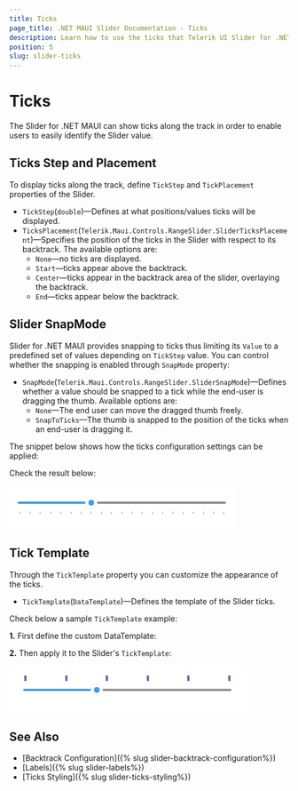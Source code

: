 ```yaml
---
title: Ticks
page_title: .NET MAUI Slider Documentation - Ticks
description: Learn how to use the ticks that Telerik UI Slider for .NET MAUI control provides.
position: 5
slug: slider-ticks
---
```


# Ticks

The Slider for .NET MAUI can show ticks along the track in order to enable users to easily identify the Slider value.

## Ticks Step and Placement

To display ticks along the track, define `TickStep` and `TickPlacement` properties of the Slider.

* `TickStep`(`double`)&mdash;Defines at what positions/values ticks will be displayed.
* `TicksPlacement`(`Telerik.Maui.Controls.RangeSlider.SliderTicksPlacement`)&mdash;Specifies the position of the ticks in the Slider with respect to its backtrack. The available options are:
    * `None`&mdash;no ticks are displayed.
    * `Start`&mdash;ticks appear above the backtrack.
    * `Center`&mdash;ticks appear in the backtrack area of the slider, overlaying the backtrack.
    * `End`&mdash;ticks appear below the backtrack.

## Slider SnapMode

Slider for .NET MAUI provides snapping to ticks thus limiting its `Value` to a predefined set of values depending on `TickStep` value. You can control whether the snapping is enabled through `SnapMode` property:

* `SnapMode`(`Telerik.Maui.Controls.RangeSlider.SliderSnapMode`)&mdash;Defines whether a value should be snapped to a tick while the end-user is dragging the thumb. Available options are:
    * `None`&mdash;The end user can move the dragged thumb freely.
    * `SnapToTicks`&mdash;The thumb is snapped to the position of the ticks when an end-user is dragging it.

The snippet below shows how the ticks configuration settings can be applied:

<snippet id='slider-ticks-settings' />

Check the result below:

![Telerik Slider for .NET MAUI Ticks](images/slider-ticks-settings.png)

## Tick Template

Through the `TickTemplate` property you can customize the appearance of the ticks.

* `TickTemplate`(`DataTemplate`)&mdash;Defines the template of the Slider ticks.

Check below a sample `TickTemplate` example:

**1.** First define the custom DataTemplate:

<snippet id='slider-ticks-ticktemplate-datatemplate' />

**2.** Then apply it to the Slider's `TickTemplate`:

<snippet id='slider-ticks-ticktemplate-xaml' />

![Telerik Slider for .NET MAUI Ticks Template](images/slider-ticks-template.png)

## See Also

- [Backtrack Configuration]({% slug slider-backtrack-configuration%})
- [Labels]({% slug slider-labels%})
- [Ticks Styling]({% slug slider-ticks-styling%})
